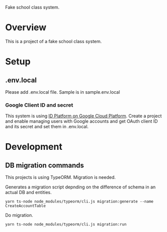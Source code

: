 Fake school class system.

# Overview
This is a project of a fake school class system.

# Setup
## .env.local
Please add .env.local file. Sample is in sample.env.local

### Google Client ID and secret
This system is using [ID Platform on Google Cloud Platform](https://cloud.google.com/identity-platform).
Create a project and enable managing users with Google accounts and get OAuth client ID and its secret and set them in .env.local.

# Development
## DB migration commands
This projects is using TypeORM. Migration is needed.

Generates a migration script depnding on the difference of schema in an actual
DB and entities.
```
yarn ts-node node_modules/typeorm/cli.js migration:generate --name CreateAccountTable
```

Do migration.
```
yarn ts-node node_modules/typeorm/cli.js migration:run
```
